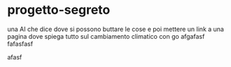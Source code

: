 # progetto-segreto
una AI che dice dove si possono buttare le cose e poi mettere un link a una pagina dove spiega tutto sul cambiamento climatico
con go afgafasf 
fafasfasf

afasf

